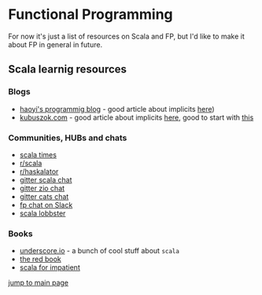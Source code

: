 # Functional Programming

For now it's just a list of resources on Scala and FP, but I'd like to make it about FP in general in future.

## Scala learnig resources

### Blogs
- [haoyi's programmig blog](http://www.lihaoyi.com/post/StrategicScalaStylePrincipleofLeastPower.html) - good article about implicits [here](http://www.lihaoyi.com/post/ImplicitDesignPatternsinScala.html))
- [kubuszok.com](https://kubuszok.com) - good article about implicits [here](https://kubuszok.com/2018/implicits-type-classes-and-extension-methods-part-1), good to start with [this](https://kubuszok.com/2018/kinds-of-types-in-scala-part-1/)
  
### Communities, HUBs and chats
- [scala times](https://scalatimes.com/)
- [r/scala](https://www.reddit.com/r/scala/)
- [r/haskalator](https://www.reddit.com/r/hascalator/)
- [gitter scala chat](https://gitter.im/scala/scala)
- [gitter zio chat](https://gitter.im/ZIO/Core)
- [gitter cats chat](https://gitter.im/typelevel/cats)
- [fp chat on Slack](http://fpchat-invite.herokuapp.com/)
- [scala lobbster](https://lobste.rs/t/scala)

### Books
- [underscore.io](https://underscore.io/books/) - a bunch of cool stuff about `scala`
- [the red book](https://www.manning.com/books/functional-programming-in-scala)
- [scala for impatient](https://fileadmin.cs.lth.se/scala/scala-impatient.pdf)


[jump to main page](README.md)